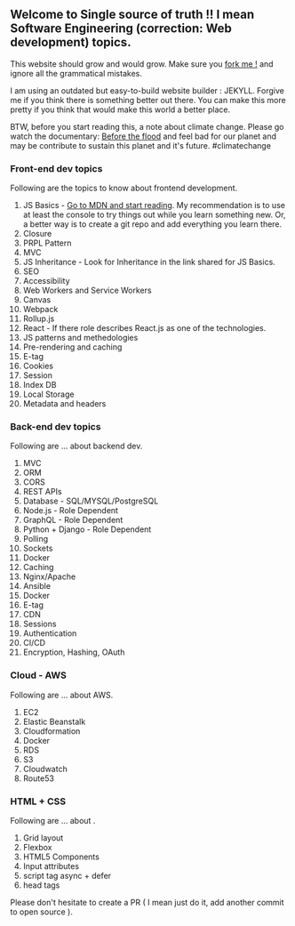 ## Welcome to Single source of truth !! I mean Software Engineering (correction: Web development) topics.

This website should grow and would grow. Make sure you [fork me !](https://github.com/tagpro/sw-topics/) and ignore all the grammatical mistakes. 

I am using an outdated but easy-to-build website builder : JEKYLL. Forgive me if you think there is something better out there. You can make this more pretty if you think that would make this world a better place.

BTW, before you start reading this, a note about climate change. Please go watch the documentary: [Before the flood](https://www.netflix.com/watch/80141928) and feel bad for our planet and may be contribute to sustain this planet and it's future. #climatechange

### Front-end dev topics

Following are the topics to know about frontend development.
1. JS Basics - [Go to MDN and start reading](https://developer.mozilla.org/en-US/docs/Web/JavaScript/Guide/Introduction). My recommendation is to use at least the console to try things out while you learn something new. Or, a better way is to create a git repo and add everything you learn there.
2. Closure
3. PRPL Pattern
4. MVC
5. JS Inheritance - Look for Inheritance in the link shared for JS Basics.
6. SEO
7. Accessibility 
8. Web Workers and Service Workers
9. Canvas
10. Webpack
11. Rollup.js
12. React - If there role describes React.js as one of the technologies.
13. JS patterns and methedologies
14. Pre-rendering and caching
15. E-tag
16. Cookies
17. Session
18. Index DB
19. Local Storage
20. Metadata and headers

### Back-end dev topics
Following are ... about backend dev.
1. MVC
2. ORM
3. CORS
4. REST APIs
5. Database - SQL/MYSQL/PostgreSQL
6. Node.js - Role Dependent
7. GraphQL - Role Dependent
8. Python + Django - Role Dependent
9. Polling
10. Sockets
11. Docker
12. Caching
13. Nginx/Apache
14. Ansible
15. Docker
16. E-tag
17. CDN
18. Sessions
19. Authentication
20. CI/CD
21. Encryption, Hashing, OAuth

### Cloud - AWS
Following are ... about AWS.
1. EC2
2. Elastic Beanstalk
3. Cloudformation
4. Docker
5. RDS
6. S3
7. Cloudwatch
8. Route53

### HTML + CSS
Following are ... about <html>.
1. Grid layout
2. Flexbox
3. HTML5 Components
4. Input attributes
5. script tag async + defer
6. head tags


Please don't hesitate to create a PR ( I mean just do it, add another commit to open source ). 
